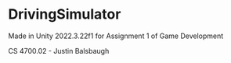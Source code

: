 # DrivingSimulator
 
Made in Unity 2022.3.22f1 for Assignment 1 of Game Development

CS 4700.02 - Justin Balsbaugh